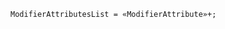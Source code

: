 <!-- This file is generated automatically by infrastructure scripts. Please don't edit by hand. -->

```{ .ebnf .slang-ebnf #ModifierAttributesList }
ModifierAttributesList = «ModifierAttribute»+;
```

